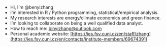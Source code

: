 - Hi, I’m @benyizhang
- I’m interested in R / Python programming, statistical/empirical analysis. 
- My research interests are energy/climate economics and green finance.  
- I’m looking to collaborate on being a well qualified data analyst. 
- How to reach me:  binyizhang@outlook.com 
- Personal academic website: [https://ies.fsv.cuni.cz/en/staff/zhang](https://ies.fsv.cuni.cz/en/contacts/institute-members/69674391)

<!---
benyizhang/benyizhang is a ✨ special ✨ repository because its `README.md` (this file) appears on your GitHub profile.
You can click the Preview link to take a look at your changes.
--->
